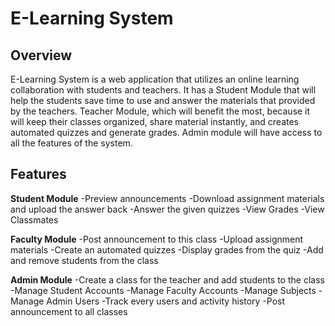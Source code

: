 # E-Learning System

## Overview

E-Learning System is a web application that utilizes an online learning collaboration with students and teachers. It has a Student Module that will help the students save time to use and answer the materials that provided by the teachers. Teacher Module, which will benefit the most, because it will keep their classes organized, share material instantly, and creates automated quizzes and generate grades. Admin module will have access to all the features of the system.

## Features

**Student Module**
-Preview announcements
-Download assignment materials and upload the answer back
-Answer the given quizzes
-View Grades
-View Classmates

**Faculty Module**
-Post announcement to this class
-Upload assignment materials
-Create an automated quizzes
-Display grades from the quiz
-Add and remove students from the class

**Admin Module**
-Create a class for the teacher and add students to the class
-Manage Student Accounts
-Manage Faculty Accounts
-Manage Subjects
-Manage Admin Users
-Track every users and activity history
-Post announcement to all classes
